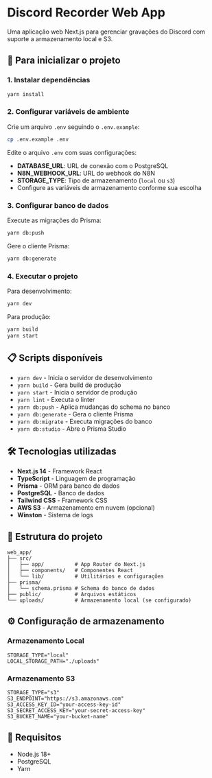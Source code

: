 # Discord Recorder Web App

Uma aplicação web Next.js para gerenciar gravações do Discord com suporte a armazenamento local e S3.

## 🚀 Para inicializar o projeto

### 1. Instalar dependências
```bash
yarn install
```

### 2. Configurar variáveis de ambiente
Crie um arquivo `.env` seguindo o `.env.example`:
```bash
cp .env.example .env
```

Edite o arquivo `.env` com suas configurações:
- **DATABASE_URL**: URL de conexão com o PostgreSQL
- **N8N_WEBHOOK_URL**: URL do webhook do N8N
- **STORAGE_TYPE**: Tipo de armazenamento (`local` ou `s3`)
- Configure as variáveis de armazenamento conforme sua escolha

### 3. Configurar banco de dados
Execute as migrações do Prisma:
```bash
yarn db:push
```

Gere o cliente Prisma:
```bash
yarn db:generate
```

### 4. Executar o projeto
Para desenvolvimento:
```bash
yarn dev
```

Para produção:
```bash
yarn build
yarn start
```

## 📋 Scripts disponíveis

- `yarn dev` - Inicia o servidor de desenvolvimento
- `yarn build` - Gera build de produção
- `yarn start` - Inicia o servidor de produção
- `yarn lint` - Executa o linter
- `yarn db:push` - Aplica mudanças do schema no banco
- `yarn db:generate` - Gera o cliente Prisma
- `yarn db:migrate` - Executa migrações do banco
- `yarn db:studio` - Abre o Prisma Studio

## 🛠️ Tecnologias utilizadas

- **Next.js 14** - Framework React
- **TypeScript** - Linguagem de programação
- **Prisma** - ORM para banco de dados
- **PostgreSQL** - Banco de dados
- **Tailwind CSS** - Framework CSS
- **AWS S3** - Armazenamento em nuvem (opcional)
- **Winston** - Sistema de logs

## 📁 Estrutura do projeto

```
web_app/
├── src/
│   ├── app/          # App Router do Next.js
│   ├── components/   # Componentes React
│   └── lib/          # Utilitários e configurações
├── prisma/
│   └── schema.prisma # Schema do banco de dados
├── public/           # Arquivos estáticos
└── uploads/          # Armazenamento local (se configurado)
```

## ⚙️ Configuração de armazenamento

### Armazenamento Local
```env
STORAGE_TYPE="local"
LOCAL_STORAGE_PATH="./uploads"
```

### Armazenamento S3
```env
STORAGE_TYPE="s3"
S3_ENDPOINT="https://s3.amazonaws.com"
S3_ACCESS_KEY_ID="your-access-key-id"
S3_SECRET_ACCESS_KEY="your-secret-access-key"
S3_BUCKET_NAME="your-bucket-name"
```

## 🔧 Requisitos

- Node.js 18+
- PostgreSQL
- Yarn